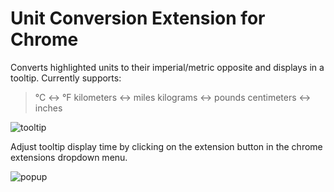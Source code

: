 # Unit Conversion Extension for Chrome
 
Converts highlighted units to their imperial/metric opposite and displays in a tooltip.
Currently supports:
  > °C <-> °F
  > kilometers <-> miles
  > kilograms <-> pounds
  > centimeters <-> inches

![tooltip](https://github.com/user-attachments/assets/a9aaa039-24ef-447f-a5b4-5bc9b00c81b4)

Adjust tooltip display time by clicking on the extension button in the chrome extensions dropdown menu.

![popup](https://github.com/user-attachments/assets/cb23d977-a157-4fcd-899b-998551983949)
